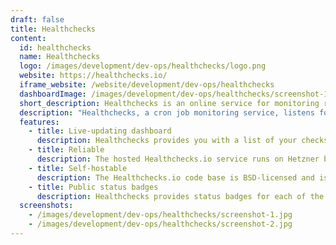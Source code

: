 ```yaml
---
draft: false
title: Healthchecks
content:
  id: healthchecks
  name: Healthchecks
  logo: /images/development/dev-ops/healthchecks/logo.png
  website: https://healthchecks.io/
  iframe_website: /website/development/dev-ops/healthchecks
  dashboardImage: /images/development/dev-ops/healthchecks/screenshot-1.jpg
  short_description: Healthchecks is an online service for monitoring regularly running tasks such as cron jobs.
  description: "Healthchecks, a cron job monitoring service, listens for HTTP requests and email messages (pings) from your cron jobs and scheduled tasks (checks). When a ping does not arrive on time, it sends out alerts. It comes with a web dashboard, API, 25+ integrations for delivering notifications, monthly email reports, WebAuthn 2FA support, and team management features: projects, team members, read-only access."
  features:
    - title: Live-updating dashboard
      description: Healthchecks provides you with a list of your checks, one for each cron job, daemon or scheduled task you want to monitor. You can give names and assign tags to your checks to easily recognize them later; tap on the integration icons to toggle them on and off, and adjust period and grace time to match the periodicity and duration of your tasks.
    - title: Reliable
      description: The hosted Healthchecks.io service runs on Hetzner bare metal servers, with healthy excess capacity to handle traffic spikes (which cron jobs with common schedules are prone to create). The app servers are load-balanced. The PostgreSQL database has a hot standby as well as daily encrypted backups to S3.
    - title: Self-hostable
      description: The Healthchecks.io code base is BSD-licensed and is developed in the open on GitHub. Self-hosting is a good option if you need to extend the project with proprietary features, must run everything in-house for compliance reasons, or want to learn about developing and deploying Django web applications.
    - title: Public status badges
      description: Healthchecks provides status badges for each of the tags you have used. Additionally, the Healthchecks.io badge shows the overall status of all checks in your account. The badges have public but hard-to-guess URLs. You can use them in your READMEs, dashboards or status pages.
  screenshots:
    - /images/development/dev-ops/healthchecks/screenshot-1.jpg
    - /images/development/dev-ops/healthchecks/screenshot-2.jpg
---
```

